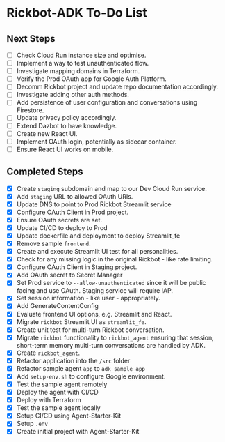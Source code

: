 # Rickbot-ADK To-Do List

## Next Steps

- [ ] Check Cloud Run instance size and optimise.
- [ ] Implement a way to test unauthenticated flow.
- [ ] Investigate mapping domains in Terraform.
- [ ] Verify the Prod OAuth app for Google Auth Platform.
- [ ] Decomm Rickbot project and update repo documentation accordingly.
- [ ] Investigate adding other auth methods.
- [ ] Add persistence of user configuration and conversations using Firestore.
- [ ] Update privacy policy accordingly.
- [ ] Extend Dazbot to have knowledge.
- [ ] Create new React UI.
- [ ] Implement OAuth login, potentially as sidecar container.
- [ ] Ensure React UI works on mobile.

## Completed Steps

- [x] Create `staging` subdomain and map to our Dev Cloud Run service.
- [x] Add `staging` URL to allowed OAuth URIs.
- [x] Update DNS to point to Prod Rickbot Streamlit service
- [x] Configure OAuth Client in Prod project.
- [x] Ensure OAuth secrets are set.
- [x] Update CI/CD to deploy to Prod
- [x] Update dockerfile and deployment to deploy Streamlit_fe
- [x] Remove sample `frontend`.
- [x] Create and execute Streamlit UI test for all personalities.
- [x] Check for any missing logic in the original Rickbot - like rate limiting.
- [x] Configure OAuth Client in Staging project.
- [x] Add OAuth secret to Secret Manager
- [x] Set Prod service to `--allow-unauthenticated` since it will be public facing and use OAuth. Staging service will require IAP.
- [x] Set session information - like user - appropriately.
- [x] Add GenerateContentConfig
- [x] Evaluate frontend UI options, e.g. Streamlit and React.
- [x] Migrate `rickbot` Streamlit UI as `streamlit_fe`.
- [x] Create unit test for multi-turn Rickbot conversation.
- [x] Migrate `rickbot` functionality to `rickbot_agent` ensuring that session, short-term memory multi-turn conversations are handled by ADK.
- [x] Create `rickbot_agent`.
- [x] Refactor application into the `/src` folder
- [x] Refactor sample agent `app` to `adk_sample_app`
- [x] Add `setup-env.sh` to configure Google environment.
- [x] Test the sample agent remotely
- [x] Deploy the agent with CI/CD
- [x] Deploy with Terraform
- [x] Test the sample agent locally
- [x] Setup CI/CD using Agent-Starter-Kit
- [x] Setup `.env`
- [x] Create initial project with Agent-Starter-Kit
